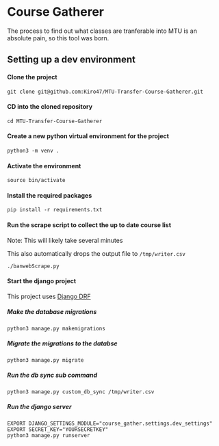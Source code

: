 # Course Gatherer

The process to find out what classes are tranferable into MTU is an absolute
pain, so this tool was born.

## Setting up a dev environment

#### Clone the project

```
git clone git@github.com:Kiro47/MTU-Transfer-Course-Gatherer.git
```

#### CD into the cloned repository

```
cd MTU-Transfer-Course-Gatherer
```

#### Create a new python virtual environment for the project

```
python3 -m venv .
```

#### Activate the environment

```
source bin/activate
```

#### Install the required packages

```
pip install -r requirements.txt
```

#### Run the scrape script to collect the up to date course list

Note: This will likely take several minutes

This also automatically drops the output file to `/tmp/writer.csv`

```
./banwebScrape.py
```

#### Start the django project

This project uses [Django DRF](https://www.django-rest-framework.org/)


##### Make the database migrations

```
python3 manage.py makemigrations
```

##### Migrate the migrations to the databse
```
python3 manage.py migrate
```

##### Run the db sync sub command

```
python3 manage.py custom_db_sync /tmp/writer.csv
```

##### Run the django server

```
EXPORT DJANGO_SETTINGS_MODULE="course_gather.settings.dev_settings"
EXPORT SECRET_KEY="YOURSECRETKEY"
python3 manage.py runserver
```
